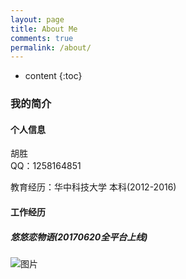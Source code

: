 ```yaml
---
layout: page
title: About Me
comments: true
permalink: /about/
---
```


* content
{:toc}

### 我的简介

#### 个人信息

胡胜  
QQ：1258164851

教育经历：华中科技大学 本科(2012-2016)

#### 工作经历

##### 悠悠恋物语(20170620全平台上线)

![图片](http://owk5gjdrg.bkt.clouddn.com/%E6%82%A0%E6%82%A0%E6%81%8B%E7%89%A9%E8%AF%AD20170620%E5%85%A8%E5%B9%B3%E5%8F%B0%E4%B8%8A%E7%BA%BF.png)